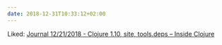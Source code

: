 ```yaml
---
date: 2018-12-31T10:33:12+02:00
---
```


Liked: [Journal 12/21/2018 - Clojure 1.10, site, tools.deps – Inside Clojure](http://insideclojure.org/2018/12/21/journal/)
